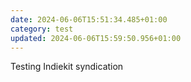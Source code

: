 ```yaml
---
date: 2024-06-06T15:51:34.485+01:00
category: test
updated: 2024-06-06T15:59:50.956+01:00
---
```


Testing Indiekit syndication
